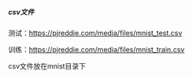 ##### csv文件

测试：https://pjreddie.com/media/files/mnist_test.csv

训练：https://pjreddie.com/media/files/mnist_train.csv



csv文件放在mnist目录下